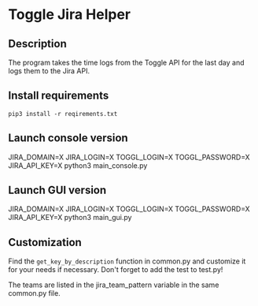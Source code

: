 # Toggle Jira Helper

## Description
The program takes the time logs from the Toggle API for the last day and logs them to the Jira API.

## Install requirements
`pip3 install -r reqirements.txt`

## Launch console version
JIRA_DOMAIN=X JIRA_LOGIN=X TOGGL_LOGIN=X TOGGL_PASSWORD=X JIRA_API_KEY=X python3 main_console.py

## Launch GUI version
JIRA_DOMAIN=X JIRA_LOGIN=X TOGGL_LOGIN=X TOGGL_PASSWORD=X JIRA_API_KEY=X python3 main_gui.py

## Customization
Find the `get_key_by_description` function in common.py and customize it for your needs if necessary.
Don't forget to add the test to test.py!

The teams are listed in the jira_team_pattern variable in the same common.py file.